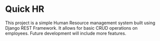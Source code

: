 # Quick HR

This project is a simple Human Resource management system built using Django REST Framework.  It allows for basic CRUD operations on employees.  Future development will include more features.
